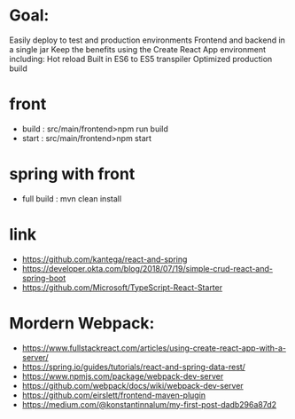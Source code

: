 # Goal:
Easily deploy to test and production environments
Frontend and backend in a single jar
Keep the benefits using the Create React App environment including:
Hot reload
Built in ES6 to ES5 transpiler
Optimized production build

# front
* build : src/main/frontend>npm run build
* start : src/main/frontend>npm start


# spring with front
* full build : mvn clean install

# link
* https://github.com/kantega/react-and-spring
* https://developer.okta.com/blog/2018/07/19/simple-crud-react-and-spring-boot
* https://github.com/Microsoft/TypeScript-React-Starter

# Mordern Webpack:
* https://www.fullstackreact.com/articles/using-create-react-app-with-a-server/
* https://spring.io/guides/tutorials/react-and-spring-data-rest/
* https://www.npmjs.com/package/webpack-dev-server
* https://github.com/webpack/docs/wiki/webpack-dev-server
* https://github.com/eirslett/frontend-maven-plugin
* https://medium.com/@konstantinnalum/my-first-post-dadb296a87d2